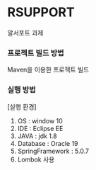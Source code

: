 # RSUPPORT
알서포트 과제

### 프로젝트 빌드 방법
Maven을 이용한 프로젝트 빌드

### 실행 방법
[실행 환경]
1. OS : window 10
2. IDE : Eclipse EE
3. JAVA : jdk 1.8
4. Database : Oracle 19
5. SpringFramework : 5.0.7
6. Lombok 사용

